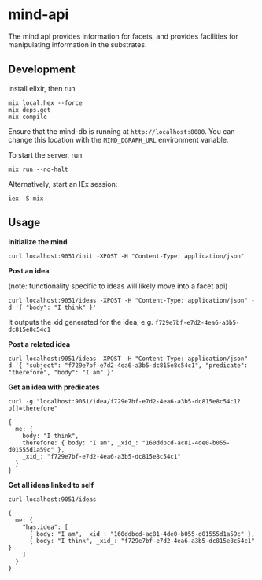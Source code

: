 # mind-api
The mind api provides information for facets, and provides facilities for manipulating information in the substrates.

## Development

Install elixir, then run
```
mix local.hex --force
mix deps.get
mix compile
```

Ensure that the mind-db is running at ```http://localhost:8080```. 
You can change this location with the ```MIND_DGRAPH_URL``` environment variable.

To start the server, run
```
mix run --no-halt
```

Alternatively, start an IEx session:
```
iex -S mix
```

## Usage

**Initialize the mind**
```
curl localhost:9051/init -XPOST -H "Content-Type: application/json"
```

**Post an idea**

(note: functionality specific to ideas will likely move into a facet api)
```
curl localhost:9051/ideas -XPOST -H "Content-Type: application/json" -d '{ "body": "I think" }'
```
It outputs the xid generated for the idea, e.g. ```f729e7bf-e7d2-4ea6-a3b5-dc815e8c54c1```


**Post a related idea**

```
curl localhost:9051/ideas -XPOST -H "Content-Type: application/json" -d '{ "subject": "f729e7bf-e7d2-4ea6-a3b5-dc815e8c54c1", "predicate": "therefore", "body": "I am" }'
```


**Get an idea with predicates**

```
curl -g "localhost:9051/idea/f729e7bf-e7d2-4ea6-a3b5-dc815e8c54c1?p[]=therefore"
```
```
{
  me: {
    body: "I think",
    therefore: { body: "I am", _xid_: "160ddbcd-ac81-4de0-b055-d01555d1a59c" },
    _xid_: "f729e7bf-e7d2-4ea6-a3b5-dc815e8c54c1"
  }
}
```


**Get all ideas linked to self**

```
curl localhost:9051/ideas
```
```
{
  me: {
    "has.idea": [
      { body: "I am", _xid_: "160ddbcd-ac81-4de0-b055-d01555d1a59c" },
      { body: "I think", _xid_: "f729e7bf-e7d2-4ea6-a3b5-dc815e8c54c1" }
    ]
  }
}
```
